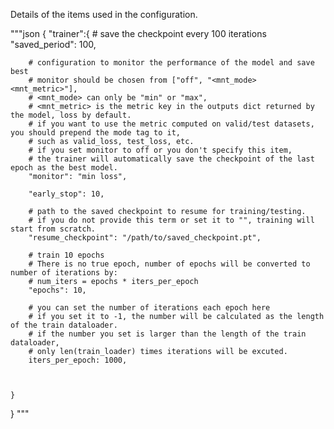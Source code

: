 Details of the items used in the configuration.



"""json
{
    "trainer":{
        # save the checkpoint every 100 iterations
        "saved_period": 100,

        # configuration to monitor the performance of the model and save best
        # monitor should be chosen from ["off", "<mnt_mode> <mnt_metric>"],
        # <mnt_mode> can only be "min" or "max", 
        # <mnt_metric> is the metric key in the outputs dict returned by the model, loss by default.
        # if you want to use the metric computed on valid/test datasets, you should prepend the mode tag to it,
        # such as valid_loss, test_loss, etc.
        # if you set monitor to off or you don't specify this item,
        # the trainer will automatically save the checkpoint of the last epoch as the best model.
        "monitor": "min loss",

        "early_stop": 10,

        # path to the saved checkpoint to resume for training/testing.
        # if you do not provide this term or set it to "", training will start from scratch.
        "resume_checkpoint": "/path/to/saved_checkpoint.pt",

        # train 10 epochs
        # There is no true epoch, number of epochs will be converted to number of iterations by:
        # num_iters = epochs * iters_per_epoch
        "epochs": 10,

        # you can set the number of iterations each epoch here
        # if you set it to -1, the number will be calculated as the length of the train dataloader.
        # if the number you set is larger than the length of the train dataloader, 
        # only len(train_loader) times iterations will be excuted.
        iters_per_epoch: 1000,



    }
}
"""